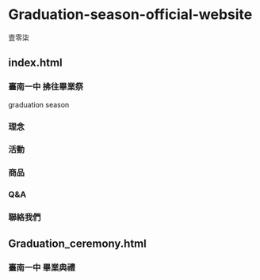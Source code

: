 Graduation-season-official-website
===
壹零柒

## index.html
### 臺南一中 拂往畢業祭
graduation season
### 理念
### 活動
### 商品
### Q&A
### 聯絡我們

## Graduation_ceremony.html
### 臺南一中 畢業典禮
